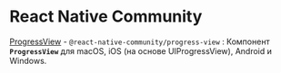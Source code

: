 # React Native Community

[ProgressView](progress-view.md) - `@react-native-community/progress-view`
: Компонент **`ProgressView`** для macOS, iOS (на основе UIProgressView), Android и Windows.
